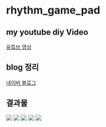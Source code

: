 # rhythm_game_pad

## my youtube diy Video
[유튜브 영상](https://youtu.be/uPc6grK7BIY)

## blog 정리
[네이버 블로그](https://blog.naver.com/tmvmffpsej/222769145215)

## 결과물
![](./picture/1630639549671.jpg)
![](./picture/1630639549673.jpg)
![](./picture/1630639549675.jpg)
![](./picture/1630639549676.jpg)
![](./picture/1630639549678.jpg)
